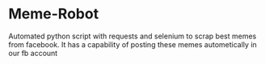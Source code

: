 # Meme-Robot
Automated python script with requests and selenium to scrap best memes from facebook. It has a capability of posting these memes autometically in our fb account
